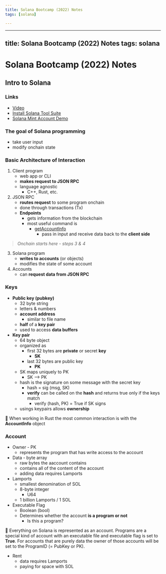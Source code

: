 ```yaml
---
title: Solana Bootcamp (2022) Notes
tags: [solana]

---
```


---
title: Solana Bootcamp (2022) Notes
tags: solana
---

# Solana Bootcamp (2022) Notes

## Intro to Solana
### Links
- [Video]((https://youtu.be/O0uhZEfVPt8))
- [Install Solana Tool Suite](https://docs.solana.com/cli/install-solana-cli-tools)
- [Solana Mint Account Demo]()
### The goal of Solana programming
- take user input
- modify onchain state
### Basic Architecture of Interaction
1. Client program
    - web app or CLI
    - **makes request to JSON RPC**
    - language agnostic
        - C++, Rust, etc.
2. JSON RPC
    - **routes request** to some program onchain
    - done through transactions (Tx)
    - **Endpoints**
        - gets information from the blockchain
        - most useful command is
            - [getAccountInfo](https://docs.solana.com/developing/clients/jsonrpc-api#getaccountinfo)
                - pass in input and receive data back to the **client side**
            
>*Onchain starts here - steps 3 & 4*

3. Solana program
    - **writes to accounts** (or objects)
    - modifies the state of some account
4. Accounts
    - can **request data from JSON RPC**

### Keys
- **Public key (pubkey)**
    - 32 byte string
    - letters & numbers
    - **account address**
        - similar to file name
    - **half** of a **key pair**
    - used to access **data buffers**
- **Key pair**
    - 64 byte object
    - organized as
        - first 32 bytes are **private** or secret **key**
            - **SK**
        - last 32 bytes are public key
            - **PK**
    - SK maps uniquely to PK
        - SK --> PK
    - hash is the signature on some message with the secret key
        - hash = sig (msg, SK)
        - **verify** can be called on the **hash** and returns true only if the keys match
            - verify (hash, PK) = True if SK signs
    - usings keypairs allows **ownership**

:memo: When working in Rust the most common interaction is with the **AccountInfo** object

### Account
- Owner - PK
    - represents the program that has write access to the account
- Data - byte array
    - raw bytes the aaccount contains
    - contains all of the content of the account
    - adding data requires Lamports
- Lamports
    - smallest denomination of SOL
    - 8-byte integer
        - U64
    - 1 billion Lamports / 1 SOL
- Executable Flag
    - Boolean (bool)
    - Determines whether the account **is a program or not**
        - Is this a program?

:memo: Everything on Solana is represented as an account. Programs are a special kind of account with an executable file and executable flag is set to **True**. For accounts that are purely data the owner of those accounts will be set to the ProgramID (= PubKey or PK).

- Rent
    - data requires Lamports
    - paying for space with SOL
